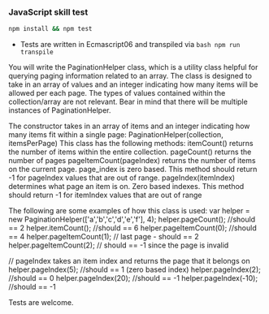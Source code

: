 ### JavaScript skill test ####

```bash
npm install && npm test
```

- Tests are written in Ecmascript06 and transpiled via ```bash npm run transpile ```

You will write the PaginationHelper class, which is a utility class helpful for querying paging information related to an array.
The class is designed to take in an array of values and an integer indicating how many items will be allowed per each page. The types of values contained within the collection/array are not relevant.
Bear in mind that there will be multiple instances of PaginationHelper.

The constructor takes in an array of items and an integer indicating how many items fit within a single page:
PaginationHelper(collection, itemsPerPage)
This class has the following methods:
itemCount() returns the number of items within the entire collection.
pageCount() returns the number of pages
pageItemCount(pageIndex) returns the number of items on the current page. page_index is zero based. This method should return -1 for pageIndex values that are out of range.
pageIndex(itemIndex) determines what page an item is on. Zero based indexes. This method should return -1 for itemIndex values that are out of range

The following are some examples of how this class is used:
var helper = new PaginationHelper(['a','b','c','d','e','f'], 4);
helper.pageCount(); //should == 2
helper.itemCount(); //should == 6
helper.pageItemCount(0); //should == 4
helper.pageItemCount(1); // last page - should == 2
helper.pageItemCount(2); // should == -1 since the page is invalid

// pageIndex takes an item index and returns the page that it belongs on
helper.pageIndex(5); //should == 1 (zero based index)
helper.pageIndex(2); //should == 0
helper.pageIndex(20); //should == -1
helper.pageIndex(-10); //should == -1

 Tests are welcome.
